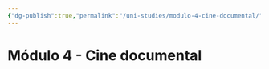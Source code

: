 ```yaml
---
{"dg-publish":true,"permalink":"/uni-studies/modulo-4-cine-documental/","title":"Módulo 4 - Cine documental","tags":["Universidad,"],"noteIcon":"","created":"2023-03-14T13:36:56.392-05:00","updated":"2023-03-23T15:07:18.327-05:00"}
---
```



# Módulo 4 - Cine documental
